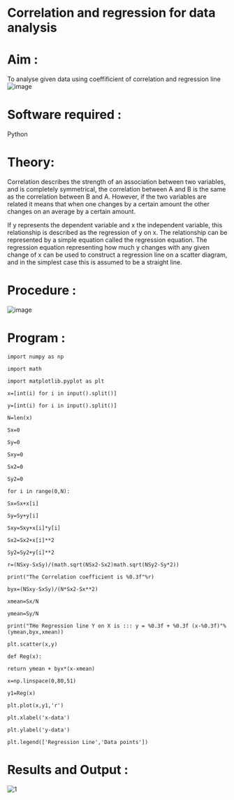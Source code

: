 # Correlation and regression for data analysis
# Aim : 

To analyse given data using coeffificient of correlation and regression line
![image](https://user-images.githubusercontent.com/104613195/168224136-d6b64e64-7d3d-4775-9337-c8f96fe41f2d.png)


# Software required :  

Python

# Theory:

Correlation describes the strength of an association between two variables, and is completely symmetrical, the correlation between A and B is the same as the correlation between B and A. However, if the two variables are related it means that when one changes by a certain amount the other changes on an average by a certain amount.  

If y represents the dependent variable and x the independent variable, this relationship is described as the regression of y on x. The relationship can be represented by a simple equation called the regression equation. The regression equation representing how much y changes with any given change of x can be used to construct a regression line on a scatter diagram, and in the simplest case this is assumed to be a straight line.

# Procedure :

![image](https://user-images.githubusercontent.com/104613195/168225866-ac8f6610-bdc3-4ac2-a24e-2b24ba08e189.png)

# Program :
```
import numpy as np

import math

import matplotlib.pyplot as plt

x=[int(i) for i in input().split()]

y=[int(i) for i in input().split()]

N=len(x)

Sx=0

Sy=0

Sxy=0

Sx2=0

Sy2=0

for i in range(0,N):

Sx=Sx+x[i]

Sy=Sy+y[i]

Sxy=Sxy+x[i]*y[i]

Sx2=Sx2+x[i]**2

Sy2=Sy2+y[i]**2

r=(NSxy-SxSy)/(math.sqrt(NSx2-Sx2)math.sqrt(NSy2-Sy*2))

print("The Correlation coefficient is %0.3f"%r)

byx=(NSxy-SxSy)/(N*Sx2-Sx**2)

xmean=Sx/N

ymean=Sy/N

print("THe Regression line Y on X is ::: y = %0.3f + %0.3f (x-%0.3f)"%(ymean,byx,xmean))

plt.scatter(x,y)

def Reg(x):

return ymean + byx*(x-xmean)

x=np.linspace(0,80,51)

y1=Reg(x)

plt.plot(x,y1,'r')

plt.xlabel('x-data')

plt.ylabel('y-data')

plt.legend(['Regression Line','Data points'])
```

# Results and Output : 
![1](https://user-images.githubusercontent.com/94165336/231430969-3868f3f1-28a7-46c6-9299-cc7222e84f78.png)
